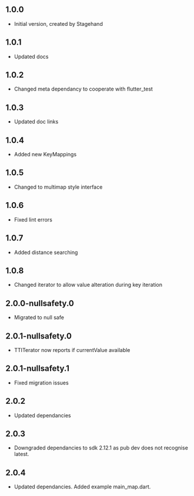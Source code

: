 ## 1.0.0

- Initial version, created by Stagehand

## 1.0.1

- Updated docs

## 1.0.2

- Changed meta dependancy to cooperate with flutter_test

## 1.0.3

- Updated doc links

## 1.0.4

- Added new KeyMappings

## 1.0.5

- Changed to multimap style interface

## 1.0.6

- Fixed lint errors

## 1.0.7

- Added distance searching

## 1.0.8

- Changed iterator to allow value alteration during key iteration

## 2.0.0-nullsafety.0

- Migrated to null safe

## 2.0.1-nullsafety.0

- TTITerator now reports if currentValue available

## 2.0.1-nullsafety.1

- Fixed migration issues

## 2.0.2

- Updated dependancies

## 2.0.3

- Downgraded dependancies to sdk 2.12.1 as pub dev does not recognise latest.

## 2.0.4

- Updated dependancies. Added example main_map.dart.

